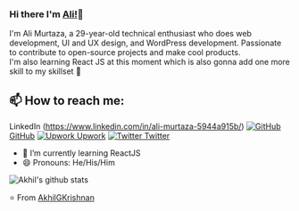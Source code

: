 <!--
**iamalimurtaza/iamalimurtaza** is a ✨ _special_ ✨ repository because its `README.md` (this file) appears on your GitHub profile.

Here are some ideas to get you started:

- 🔭 I’m currently working on ...
- 🌱 I’m currently learning ...
- 👯 I’m looking to collaborate on ...
- 🤔 I’m looking for help with ...
- 💬 Ask me about ...
- 📫 How to reach me: ...
- 😄 Pronouns: ...
- ⚡ Fun fact: ...
-->

### Hi there I'm [Ali!](https://www.upwork.com/freelancers/~012ab6fd670f164d79)👋
I'm Ali Murtaza, a 29-year-old technical enthusiast who does web development, UI and UX design, and WordPress development. Passionate to contribute to open-source projects and make cool products.<br>
I'm also learning React JS at this moment which is also gonna add one more skill to my skillset 🚀
## 📫 How to reach me: 
LinkedIn (https://www.linkedin.com/in/ali-murtaza-5944a915b/) [![GitHub](https://i.stack.imgur.com/tskMh.png) GitHub](https://github.com/iamalimurtaza) [![Upwork](https://www.upwork.com/favicon.ico) Upwork](https://www.upwork.com/freelancers/~012ab6fd670f164d79) [![Twitter](http://i.imgur.com/wWzX9uB.png) Twitter](https://twitter.com/iamalimurtazaa)

- 🌱 I’m currently learning ReactJS
- 😄 Pronouns: He/His/Him

![Akhil's github stats](https://github-readme-stats.vercel.app/api?username=AkhilGKrishnan&show_icons=true&theme=dark)

⭐️ From [AkhilGKrishnan](https://github.com/AkhilGKrishnan)
